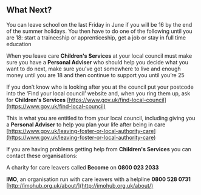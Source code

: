 ## What Next?

You can leave school on the last Friday in June if you will be 16 by the end of the summer holidays. You then have to do one of the following until you are 18: start a traineeship or apprenticeship, get a job or stay in full time education

When you leave care **Children's Services** at your local council must make sure you have a **Personal Adviser** who should help you decide what you want to do next, make sure you've got somewhere to live and enough money until you are 18 and then continue to support you until you’re 25

If you don’t know who is looking after you at the council put your postcode into the ‘Find your local council’ website and, when you ring them up, ask for **Children's Services** [https://www.gov.uk/find-local-council](https://www.gov.uk/find-local-council)

This is what you are entitled to from your local council, including giving you a **Personal Adviser** to help you plan your life after being in care [https://www.gov.uk/leaving-foster-or-local-authority-care](https://www.gov.uk/leaving-foster-or-local-authority-care)

If you are having problems getting help from **Children's Services** you
can contact these organisations:

A charity for care leavers called **Become** on **0800 023 2033**

**IMO**, an organisation run with care leavers with a helpline **0800 528 0731**
[http://imohub.org.uk/about/](http://imohub.org.uk/about/)
